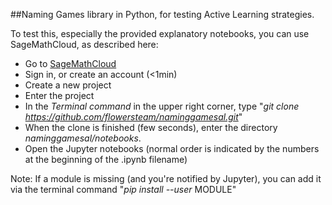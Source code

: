 ##Naming Games library in Python, for testing Active Learning strategies.

To test this, especially the provided explanatory notebooks, you can use SageMathCloud, as described here:

* Go to [SageMathCloud][1]
* Sign in, or create an account (<1min)
* Create a new project
* Enter the project
* In the *Terminal command* in the upper right corner, type 
"*git clone https://github.com/flowersteam/naminggamesal.git*"
* When the clone is finished (few seconds), enter the directory *naminggamesal/notebooks*.
* Open the Jupyter notebooks (normal order is indicated by the numbers at the beginning of the .ipynb filename)

Note: If a module is missing (and you're notified by Jupyter), you can add it via the terminal command "*pip install --user* MODULE"






  [1]: https://cloud.sagemath.com/